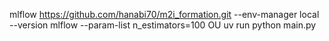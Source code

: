 mlflow https://github.com/hanabi70/m2i_formation.git --env-manager local --version mlflow --param-list n_estimators=100
OU
uv run python main.py